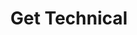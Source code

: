 ---
title: Get Technical
description: Playground allows you to skip preliminary set-up and prerequisites, and tutorials take you trough the initial.
order: 3
image: "../media/images/get-technical.jpg"
bodyLinkOneURL: /blockchain-basics
bodyLinkOneTitle: Blockchain Basics
bodyLinkTwoURL: /main-docs
bodyLinkTwoTitle: Substrate empowers builders
bodyLinkThreeURL: /
bodyLinkThreeTitle: Substrate architecture
---